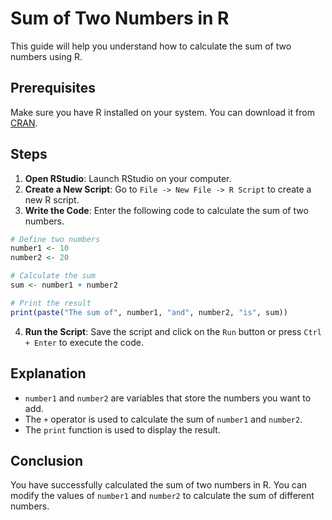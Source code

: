 # Sum of Two Numbers in R

This guide will help you understand how to calculate the sum of two numbers using R.

## Prerequisites

Make sure you have R installed on your system. You can download it from [CRAN](https://cran.r-project.org/).

## Steps

1. **Open RStudio**: Launch RStudio on your computer.
2. **Create a New Script**: Go to `File -> New File -> R Script` to create a new R script.
3. **Write the Code**: Enter the following code to calculate the sum of two numbers.

```r
# Define two numbers
number1 <- 10
number2 <- 20

# Calculate the sum
sum <- number1 + number2

# Print the result
print(paste("The sum of", number1, "and", number2, "is", sum))
```

4. **Run the Script**: Save the script and click on the `Run` button or press `Ctrl + Enter` to execute the code.

## Explanation

- `number1` and `number2` are variables that store the numbers you want to add.
- The `+` operator is used to calculate the sum of `number1` and `number2`.
- The `print` function is used to display the result.

## Conclusion

You have successfully calculated the sum of two numbers in R. You can modify the values of `number1` and `number2` to calculate the sum of different numbers.
